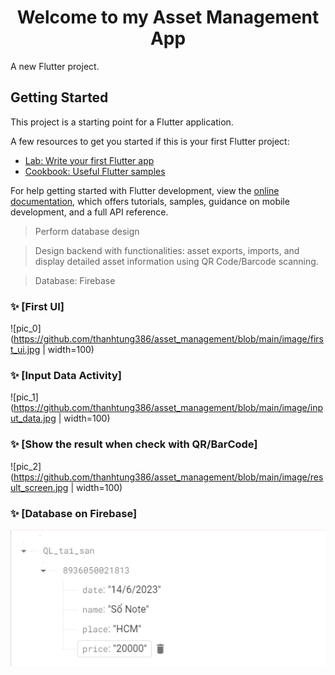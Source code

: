 <h1 align="center">Welcome to my Asset Management App</h1>
A new Flutter project.

## Getting Started

This project is a starting point for a Flutter application.

A few resources to get you started if this is your first Flutter project:

- [Lab: Write your first Flutter app](https://docs.flutter.dev/get-started/codelab)
- [Cookbook: Useful Flutter samples](https://docs.flutter.dev/cookbook)

For help getting started with Flutter development, view the
[online documentation](https://docs.flutter.dev/), which offers tutorials,
samples, guidance on mobile development, and a full API reference.

> Perform database design

> Design backend with functionalities: asset exports, imports, and display detailed asset information using QR Code/Barcode scanning.

> Database: Firebase

### ✨ [First UI]

![pic_0](https://github.com/thanhtung386/asset_management/blob/main/image/first_ui.jpg | width=100)

### ✨ [Input Data Activity]

![pic_1](https://github.com/thanhtung386/asset_management/blob/main/image/input_data.jpg | width=100)

### ✨ [Show the result when check with QR/BarCode]

![pic_2](https://github.com/thanhtung386/asset_management/blob/main/image/result_screen.jpg | width=100)

### ✨ [Database on Firebase]

![pic_3](https://github.com/thanhtung386/asset_management/blob/main/image/firebase.png)